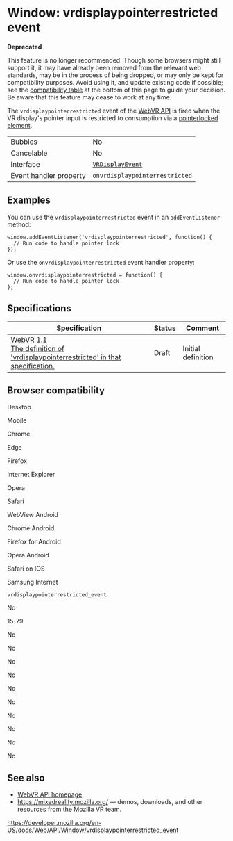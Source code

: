 Window: vrdisplaypointerrestricted event
========================================

**Deprecated**

This feature is no longer recommended. Though some browsers might still support it, it may have already been removed from the relevant web standards, may be in the process of being dropped, or may only be kept for compatibility purposes. Avoid using it, and update existing code if possible; see the [compatibility table](#browser_compatibility) at the bottom of this page to guide your decision. Be aware that this feature may cease to work at any time.

The `vrdisplaypointerrestricted` event of the [WebVR API](../webvr_api) is fired when the VR display's pointer input is restricted to consumption via a [pointerlocked element](../pointer_lock_api).

<table><tbody><tr class="odd"><td>Bubbles</td><td>No</td></tr><tr class="even"><td>Cancelable</td><td>No</td></tr><tr class="odd"><td>Interface</td><td><a href="../vrdisplayevent"><code>VRDisplayEvent</code></a></td></tr><tr class="even"><td>Event handler property</td><td><code>onvrdisplaypointerrestricted</code></td></tr></tbody></table>

Examples
--------

You can use the `vrdisplaypointerrestricted` event in an `addEventListener` method:

    window.addEventListener('vrdisplaypointerrestricted', function() {
      // Run code to handle pointer lock
    });

Or use the `onvrdisplaypointerrestricted` event handler property:

    window.onvrdisplaypointerrestricted = function() {
      // Run code to handle pointer lock
    };

Specifications
--------------

<table><thead><tr class="header"><th>Specification</th><th>Status</th><th>Comment</th></tr></thead><tbody><tr class="odd"><td><a href="https://immersive-web.github.io/webvr/spec/1.1/#dom-window-onvrdisplaypointerrestricted">WebVR 1.1<br />
<span class="small">The definition of 'vrdisplaypointerrestricted' in that specification.</span></a></td><td><span class="spec-draft">Draft</span></td><td>Initial definition</td></tr></tbody></table>

Browser compatibility
---------------------

Desktop

Mobile

Chrome

Edge

Firefox

Internet Explorer

Opera

Safari

WebView Android

Chrome Android

Firefox for Android

Opera Android

Safari on IOS

Samsung Internet

`vrdisplaypointerrestricted_event`

No

15-79

No

No

No

No

No

No

No

No

No

No

See also
--------

-   [WebVR API homepage](../webvr_api)
-   <https://mixedreality.mozilla.org/> — demos, downloads, and other resources from the Mozilla VR team.

<a href="https://developer.mozilla.org/en-US/docs/Web/API/Window/vrdisplaypointerrestricted_event" class="_attribution-link">https://developer.mozilla.org/en-US/docs/Web/API/Window/vrdisplaypointerrestricted_event</a>
